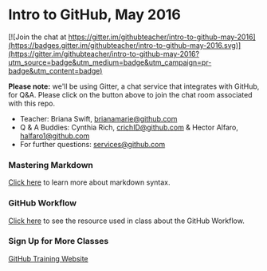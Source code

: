 # Intro to GitHub, May 2016


[![Join the chat at https://gitter.im/githubteacher/intro-to-github-may-2016](https://badges.gitter.im/githubteacher/intro-to-github-may-2016.svg)](https://gitter.im/githubteacher/intro-to-github-may-2016?utm_source=badge&utm_medium=badge&utm_campaign=pr-badge&utm_content=badge)

**Please note:** we'll be using Gitter, a chat service that integrates with GitHub, for Q&A. Please click on the button above to join the chat room associated with this repo.

- Teacher: Briana Swift, brianamarie@github.com
- Q & A Buddies: Cynthia Rich, crichID@github.com & Hector Alfaro, halfaro1@github.com
- For further questions: services@github.com

### Mastering Markdown
[Click here](https://guides.github.com/features/mastering-markdown/) to learn more about markdown syntax.

### GitHub Workflow
[Click here](https://guides.github.com/introduction/flow/) to see the resource used in class about the GitHub Workflow.

### Sign Up for More Classes
[GitHub Training Website](https://training.github.com/training/)
